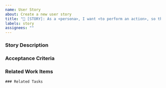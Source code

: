 ```yaml
---
name: User Story
about: Create a new user story
title: "📝 [STORY]: As a <persona>, I want <to perform an action>, so that <I can achieve an end result>"
labels: story
assignees: ""
---
```


### Story Description

<!-- Provide enough detail to create shared understanding of scope and support
estimation efforts. Focus on the user, what they want to accomplish, and why.
Don't describe how to develop the product. Provide enough details so the team
can write tasks and test cases to implement the item. -->

### Acceptance Criteria

<!-- What cases must be fulfilled to consider the story complete?-->

### Related Work Items

```[tasklist]
### Related Tasks
```
